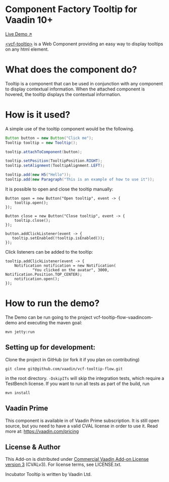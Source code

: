 # Component Factory Tooltip for Vaadin 10+

[Live Demo ↗](https://incubator.app.fi/tooltip-demo/tooltip)


[&lt;vcf-tooltip&gt;](https://github.com/vaadin-component-factory/vcf-password-strength) is a Web Component providing an easy way to display tooltips on any html element.


# What does the component do?

Tooltip is a component that can be used in conjunction with any component to display contextual information.
When the attached component is hovered, the tooltip displays the contextual information.

# How is it used?

A simple use of the tooltip component would be the following.

```java
Button button = new Button("Click me");
Tooltip tooltip = new Tooltip();

tooltip.attachToComponent(button);

tooltip.setPosition(TooltipPosition.RIGHT);
tooltip.setAlignment(TooltipAlignment.LEFT);

tooltip.add(new H5("Hello"));
tooltip.add(new Paragraph("This is an example of how to use it"));
```

It is possible to open and close the tooltip manually:

```
Button open = new Button("Open tooltip", event -> {
    tooltip.open();
});

Button close = new Button("Close tooltip", event -> {
    tooltip.close();
});

button.addClickListener(event -> {
   tooltip.setEnabled(!tooltip.isEnabled());
});
```

Click listeners can be added to the tooltip:
```
tooltip.addClickListener(event -> {
    Notification notification = new Notification(
            "You clicked on the avatar", 3000, Notification.Position.TOP_CENTER);
    notification.open();
});
```

# How to run the demo?
The Demo can be run going to the project vcf-tooltip-flow-vaadincom-demo and executing the maven goal:

```mvn jetty:run```


## Setting up for development:
Clone the project in GitHub (or fork it if you plan on contributing)

```
git clone git@github.com/vaadin/vcf-tooltip-flow.git
```

in the root directory. `-DskipITs` will skip the integration tests, which require a TestBench license. If you want to run all tests as part of the build, run

```mvn install```



## Vaadin Prime
This component is available in of Vaadin Prime subscription. It is still open source, but you need to have a valid CVAL license in order to use it. Read more at: https://vaadin.com/pricing


## License & Author
This Add-on is distributed under [Commercial Vaadin Add-on License version 3](http://vaadin.com/license/cval-3) (CVALv3). For license terms, see LICENSE.txt.

Incubator Tooltip is written by Vaadin Ltd.
